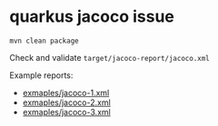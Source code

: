 # quarkus jacoco issue


```shell
mvn clean package
```

Check and validate `target/jacoco-report/jacoco.xml`

Example reports:
* [exmaples/jacoco-1.xml](examples/jacoco-1.xml)
* [exmaples/jacoco-2.xml](examples/jacoco-2.xml)
* [exmaples/jacoco-3.xml](examples/jacoco-3.xml)